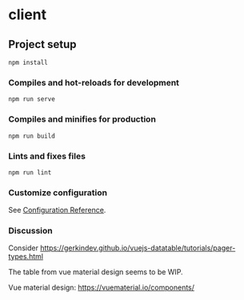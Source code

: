 # client

## Project setup
```
npm install
```

### Compiles and hot-reloads for development
```
npm run serve
```

### Compiles and minifies for production
```
npm run build
```

### Lints and fixes files
```
npm run lint
```

### Customize configuration
See [Configuration Reference](https://cli.vuejs.org/config/).


### Discussion
Consider https://gerkindev.github.io/vuejs-datatable/tutorials/pager-types.html

The table from vue material design seems to be WIP.

Vue material design: https://vuematerial.io/components/